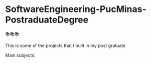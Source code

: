 # SoftwareEngineering-PucMinas-PostraduateDegree
📚📚📚

This is some of the projects that I built in my post gratuate

Main subjects:
